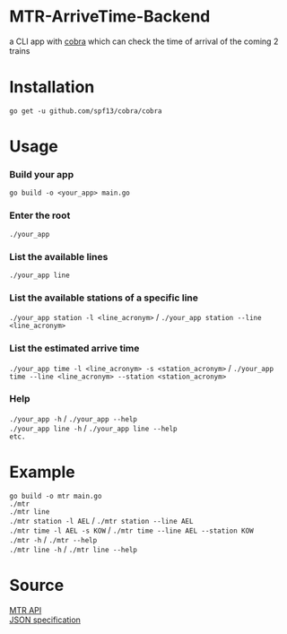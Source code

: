 # MTR-ArriveTime-Backend
a CLI app with [cobra](https://github.com/spf13/cobra) which can check the time of arrival of the coming 2 trains

# Installation
`go get -u github.com/spf13/cobra/cobra`

# Usage
### Build your app
`go build -o <your_app> main.go` <br>
### Enter the root
`./your_app`
### List the available lines
`./your_app line`
### List the available stations of a specific line
`./your_app station -l <line_acronym>` / `./your_app station --line <line_acronym>`
### List the estimated arrive time
`./your_app time -l <line_acronym> -s <station_acronym>` / `./your_app time --line <line_acronym> --station <station_acronym>`
### Help
`./your_app -h` / `./your_app --help` <br>
`./your_app line -h` / `./your_app line --help`<br>
`etc.`

# Example
`go build -o mtr main.go`<br>
`./mtr`<br>
`./mtr line`<br>
`./mtr station -l AEL` / `./mtr station --line AEL`<br>
`./mtr time -l AEL -s KOW` / `./mtr time --line AEL --station KOW` <br>
`./mtr -h` / `./mtr --help`<br>
`./mtr line -h` / `./mtr line --help`<br>

# Source
[MTR API](https://data.gov.hk/en-data/dataset/mtr-data2-nexttrain-data) <br>
[JSON specification](https://opendata.mtr.com.hk/doc/Next_Train_DataDictionary_v1.1.pdf)
